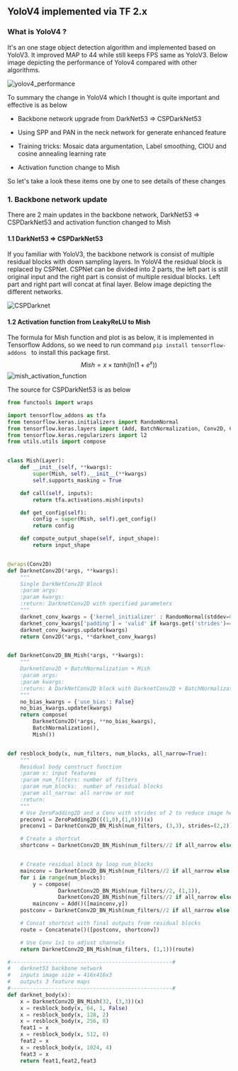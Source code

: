 ##                                         YoloV4 implemented via TF 2.x

### What is YoloV4 ?

 It's an one stage object detection algorithm and implemented based on YoloV3. It improved MAP to 44 while still keeps FPS same as YoloV3. Below image depicting the performance of Yolov4 compared with other algorithms.

 ![yolov4_performance](https://github.com/Qucy/yolo4-tf-27/blob/master/yolov4_performance.JPG)

To summary the change in YoloV4 which I thought is quite important and effective is as below

- Backbone network upgrade from DarkNet53 => CSPDarkNet53

- Using SPP and PAN in the neck network for generate enhanced feature

- Training tricks: Mosaic data argumentation, Label smoothing, CIOU and cosine annealing learning rate
- Activation function change to Mish

 So let's take a look these items one by one to see details of these changes



### 1. Backbone network update

There are 2 main updates in the backbone network, DarkNet53 => CSPDarkNet53 and activation function changed to Mish

#### 1.1 DarkNet53 => CSPDarkNet53

If you familiar with YoloV3, the backbone network is consist of multiple residual blocks with down sampling layers. In YoloV4 the residual block is replaced by CSPNet. CSPNet can be divided into 2 parts, the left part is still original input and the right part is consist of multiple residual blocks. Left part and right part will concat at final layer. Below image depicting the different networks.

![CSPDarknet](https://github.com/Qucy/yolo4-tf-27/blob/master/CSPDarknet.jpg)

#### 1.2 Activation function from LeakyReLU to Mish

The formula for Mish function and plot is as below, it is implemented in Tensorflow Addons, so we need to run command ```pip install tensorflow-addons ``` to install this package first.
$$
Mish = x \times tanh(ln(1 + e^x))
$$
![mish_activation_function](https://github.com/Qucy/yolo4-tf-27/blob/master/mish_activation_function.jpg)

The source for CSPDarkNet53 is as below

```python
from functools import wraps

import tensorflow_addons as tfa
from tensorflow.keras.initializers import RandomNormal
from tensorflow.keras.layers import (Add, BatchNormalization, Conv2D, Concatenate, ZeroPadding2D, Layer)
from tensorflow.keras.regularizers import l2
from utils.utils import compose


class Mish(Layer):
    def __init__(self, **kwargs):
        super(Mish, self).__init__(**kwargs)
        self.supports_masking = True

    def call(self, inputs):
        return tfa.activations.mish(inputs)

    def get_config(self):
        config = super(Mish, self).get_config()
        return config

    def compute_output_shape(self, input_shape):
        return input_shape


@wraps(Conv2D)
def DarknetConv2D(*args, **kwargs):
    """
    Single DarkNetConv2D Block
    :param args:
    :param kwargs:
    :return: DarknetConv2D with specified parameters
    """
    darknet_conv_kwargs = {'kernel_initializer' : RandomNormal(stddev=0.02), 'kernel_regularizer': l2(5e-4)}
    darknet_conv_kwargs['padding'] = 'valid' if kwargs.get('strides')==(2, 2) else 'same'
    darknet_conv_kwargs.update(kwargs)
    return Conv2D(*args, **darknet_conv_kwargs)


def DarknetConv2D_BN_Mish(*args, **kwargs):
    """
    DarknetConv2D + BatchNormalization + Mish
    :param args:
    :param kwargs:
    :return: A DarkNetConv2D block with DarknetConv2D + BatchNormalization + Mish
    """
    no_bias_kwargs = {'use_bias': False}
    no_bias_kwargs.update(kwargs)
    return compose(
        DarknetConv2D(*args, **no_bias_kwargs),
        BatchNormalization(),
        Mish())


def resblock_body(x, num_filters, num_blocks, all_narrow=True):
    """
    Residual body construct function
    :param x: input features
    :param num_filters: number of filters
    :param num_blocks:  number of residual blocks
    :param all_narrow: all narrow or not
    :return:
    """
    # Use ZeroPadding2D and a Conv with strides of 2 to reduce image height and width
    preconv1 = ZeroPadding2D(((1,0),(1,0)))(x)
    preconv1 = DarknetConv2D_BN_Mish(num_filters, (3,3), strides=(2,2))(preconv1)

    # Create a shortcut
    shortconv = DarknetConv2D_BN_Mish(num_filters//2 if all_narrow else num_filters, (1,1))(preconv1)


    # Create residual block by loop num_blocks
    mainconv = DarknetConv2D_BN_Mish(num_filters//2 if all_narrow else num_filters, (1,1))(preconv1)
    for i in range(num_blocks):
        y = compose(
                DarknetConv2D_BN_Mish(num_filters//2, (1,1)),
                DarknetConv2D_BN_Mish(num_filters//2 if all_narrow else num_filters, (3,3)))(mainconv)
        mainconv = Add()([mainconv,y])
    postconv = DarknetConv2D_BN_Mish(num_filters//2 if all_narrow else num_filters, (1,1))(mainconv)

    # Concat shortcut with final outputs from residual blocks
    route = Concatenate()([postconv, shortconv])

    # Use Conv 1x1 to adjust channels
    return DarknetConv2D_BN_Mish(num_filters, (1,1))(route)

#---------------------------------------------------#
#   darknet53 backbone network
#   inputs image size = 416x416x3
#   outputs 3 feature maps
#---------------------------------------------------#
def darknet_body(x):
    x = DarknetConv2D_BN_Mish(32, (3,3))(x)
    x = resblock_body(x, 64, 1, False)
    x = resblock_body(x, 128, 2)
    x = resblock_body(x, 256, 8)
    feat1 = x
    x = resblock_body(x, 512, 8)
    feat2 = x
    x = resblock_body(x, 1024, 4)
    feat3 = x
    return feat1,feat2,feat3
```
